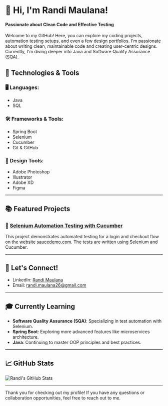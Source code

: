 # 👋 Hi, I'm Randi Maulana!

#### Passionate about Clean Code and Effective Testing

Welcome to my GitHub! Here, you can explore my coding projects, automation testing setups, and even a few design portfolios. I'm passionate about writing clean, maintainable code and creating user-centric designs. Currently, I'm diving deeper into Java and Software Quality Assurance (SQA).

## 🔧 Technologies & Tools

### 🖥️ **Languages**:
- Java
- SQL

### 🛠️ **Frameworks & Tools**:
- Spring Boot
- Selenium
- Cucumber
- Git & GitHub

### 🎨 **Design Tools**:
- Adobe Photoshop
- Illustrator
- Adobe XD
- Figma

---

## 📚 Featured Projects

### 🔹 **[Selenium Automation Testing with Cucumber](https://github.com/RandiMaulana/saucedemo-automation)**

This project demonstrates automated testing for a login and checkout flow on the website [saucedemo.com](https://www.saucedemo.com). The tests are written using Selenium and Cucumber.

---

## 💬 Let's Connect!

- LinkedIn: [Randi Maulana](https://www.linkedin.com/in/randimaulana)
- Email: [randi.maulana26@gmail.com](mailto:randi.maulana26@gmail.com)

---

## 🎓 Currently Learning

- **Software Quality Assurance (SQA)**: Specializing in test automation with Selenium.
- **Spring Boot**: Exploring more advanced features like microservices architecture.
- **Java**: Continuing to master OOP principles and best practices.

---

## 📈 GitHub Stats

![Randi's GitHub Stats](https://github-readme-stats.vercel.app/api?username=RandiMaulana&show_icons=true&hide_title=true&count_private=true&theme=radical)

---

Thank you for checking out my profile! If you have any questions or collaboration opportunities, feel free to reach out to me.
